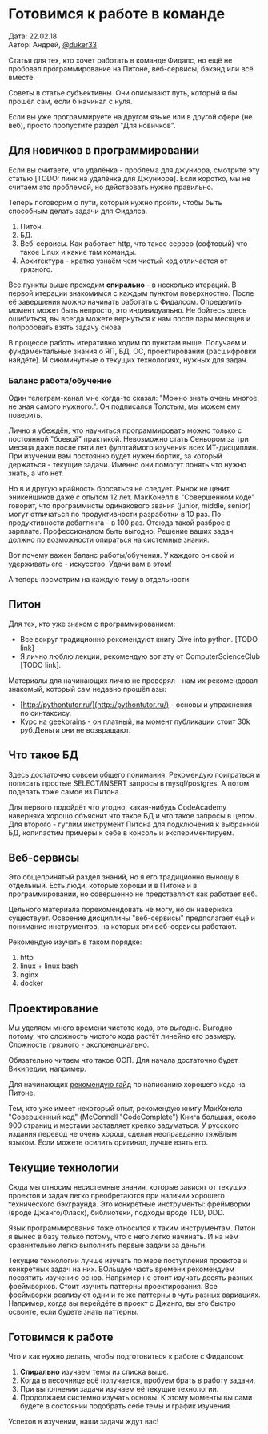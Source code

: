 # Готовимся к работе в команде

Дата: 22.02.18 <br>
Автор: Андрей, [@duker33](https://t.me/duker33)

Статья для тех, кто хочет работать в команде Фидалс,
но ещё не пробовал программирование на Питоне, веб-сервисы, бэкэнд или всё вместе.

Советы в статье субъективны. Они описывают путь,
который я бы прошёл сам, если б начинал с нуля.

Если вы уже программируете на другом языке или в другой сфере (не веб),
просто пропустите раздел "Для новичков".

## Для новичков в программировании
Если вы считаете, что удалёнка - проблема для джуниора,
смотрите эту статью [TODO: линк на удалёнка для Джуниора].
Если коротко, мы не считаем это проблемой, но действовать нужно правильно.

Теперь поговорим о пути, который нужно пройти,
чтобы быть способным делать задачи для Фидалса.

1. Питон.
1. БД.
1. Веб-сервисы. Как работает http,
что такое сервер (софтовый) что такое Linux и какие там команды.
1. Архитектура - кратко узнаём чем чистый код отличается от грязного.

Все пункты выше проходим **спирально** - в несколько итераций.
В первой итерации знакомимся с каждым пунктом поверхностно.
После её завершения можно начинать работать с Фидалсом.
Определить момент может быть непросто, это индивидуально.
Не бойтесь здесь ошибиться, вы всегда можете вернуться 
к нам после пары месяцев и попробовать взять задачу снова. 

В процессе работы итеративно ходим по пунктам выше.
Получаем и фундаментальные знания о ЯП, БД, ОС, проектировании (расшифровки найдёте).
И сиюминутные о текущих технологиях, нужных для задач.


### Баланс работа/обучение
Один телеграм-канал мне когда-то сказал:
"Можно знать очень многое, не зная самого нужного.".
Он подписался Толстым, мы можем ему поверить.

Лично я убеждён, что научиться программировать можно 
только с постоянной "боевой" практикой.
Невозможно стать Сеньором за три месяца
даже после пяти лет фуллтаймого изучения всех ИТ-дисциплин.
При изучении вам постоянно будет нужен бортик,
за который держаться - текущие задачи.
Именно они помогут понять что нужно знать, а что нет.

Но в и другую крайность бросаться не следует.
Рынок не ценит эникейщиков даже с опытом 12 лет.
МакКонелл в "Совершенном коде" говорит, что программисты одинакового звания
(junior, middle, senior) могут отличаться по продуктивности разработки в 10 раз.
По продуктивности дебаггинга - в 100 раз.
Отсюда такой разброс в зарплате. Профессионалом быть выгодно.
Решение ваших задач должно по возможности опираться на системные знания.

Вот почему важен баланс работы/обучения.
У каждого он свой и удерживать его - искусство.
Удачи вам в этом!

А теперь посмотрим на каждую тему в отдельности.

## Питон

Для тех, кто уже знаком с программированием:<br>
- Все вокруг традиционно рекомендуют книгу Dive into python. [TODO link]<br>
- Я лично люблю лекции, рекомендую вот эту от ComputerScienceClub [TODO link].

Материалы для начинающих лично не проверял - нам их рекомендовал знакомый, 
который сам недавно прошёл азы:<br>
- [http://pythontutor.ru/](http://pythontutor.ru/) - основы и упражнения по синтаксису. 
- [Курс на geekbrains](https://geekbrains.ru/professions/python_developer) - 
он платный, на момент публикации стоит 30k руб.Деньги они не возвращают.


## Что такое БД
Здесь достаточно совсем общего понимания.
Рекомендую поиграться и пописать простые SELECT/INSERT запросы
в mysql/postgres.
А потом поделать тоже самое из Питона.

Для первого подойдёт что угодно, какая-нибудь CodeAcademy наверняка
хорошо объяснит что такое БД и что такое запросы в целом.
Для второго - гуглим инструмент Питона для подключения к выбранной БД, 
копипастим примеры к себе в консоль и экспериментируем.


## Веб-сервисы
Это общепринятый раздел знаний, но я его традиционно выношу в отдельный.
Есть люди, которые хороши и в Питоне и в программировании,
но совершенно не представляют как работает веб.

Цельного материала порекомендовать не могу, но он наверняка существует.
Освоение дисциплины "веб-сервисы" предполагает ещё и понимание инструментов,
на которых эти веб-сервисы работают.

Рекомендую изучать в таком порядке:<br>
1. http
1. linux + linux bash
1. nginx
1. docker


## Проектирование
Мы уделяем много времени чистоте кода, это выгодно.
Выгодно потому, что сложность чистого кода растёт линейно его размеру.
Сложность грязного - экспоненциально.

Обязательно читаем что такое ООП.
Для начала достаточно будет Википедии, например.

Для начинающих [рекомендую гайд](http://docs.python-guide.org/en/latest/#writing-great-python-code)
по написанию хорошего кода на Питоне. 

Тем, кто уже имеет некоторый опыт,
рекомендую книгу МакКонела "Совершенный код" (McConnell "CodeComplete")
Книга большая, около 900 страниц и местами заставляет крепко задуматься.
У русского издания перевод не очень хорош, сделан неоправданно тяжёлым языком.
Если можете осилить оригинал, лучше взять его. 


## Текущие технологии
Сюда мы относим несистемные знания, которые зависят от текущих проектов и задач 
легко преобретаются при наличии хорошего технического бэкграунда.
Это конкретные инструменты: фреймворки (вроде Джанго/Фласк), библиотеки,
подходы вроде TDD, DDD.

Язык программирования тоже относится к таким инструментам.
Питон я вынес в базу только потому, что с него легко начинать.
И на нём сравнительно легко выполнить первые задачи за деньги.  

Текущие технологии лучше изучать
по мере поступления проектов и конкретных задач на них.
БОльшую часть времени рекомендуем посвятить изучению основ.
Например не стоит изучать десять разных фреймворков.
Стоит изучить паттерны проектирования.
Все фреймворки реализуют одни и те же паттерны в чуть разных вариациях.
Например, когда вы перейдёте в проект с Джанго,
вы его быстро освоите, если будете знать паттерны.


## Готовимся к работе
Что и как нужно делать, чтобы подготовиться к работе с Фидалсом:<br>
1. **Спирально** изучаем темы из списка выше.
1. Когда в песочнице всё получается, пробуем брать в работу задачи.
1. При выполнении задачи изучаем её текущие технологии.
1. Продолжаем системно изучать основы.
К этому моменты вы сами будете в состоянии подобрать себе темы и график изучения.

Успехов в изучении, наши задачи ждут вас!
